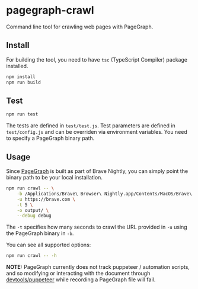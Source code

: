 pagegraph-crawl
===

Command line tool for crawling web pages with PageGraph.

Install
---
For building the tool, you need to have `tsc` (TypeScript Compiler) package installed.

```bash
npm install
npm run build
```

Test
---
```bash
npm run test
```
The tests are defined in `test/test.js`. Test parameters are defined in `test/config.js` and can be overriden via environment variables. You need to specify a PageGraph binary path.

Usage
---
Since [PageGraph](https://github.com/brave/brave-browser/wiki/PageGraph) is built as part of Brave Nightly, you can simply point the binary path to be your local installation.

```bash
npm run crawl -- \
    -b /Applications/Brave\ Browser\ Nightly.app/Contents/MacOS/Brave\ Browser\ Nightly \
    -u https://brave.com \
    -t 5 \
    -o output/ \
    --debug debug
```

The `-t` specifies how many seconds to crawl the URL provided in `-u` using the PageGraph binary in `-b`. 

You can see all supported options:
```bash
npm run crawl -- -h
```

**NOTE:** PageGraph currently does not track puppeteer / automation scripts, and so modifying or interacting with the document through [devtools/puppeteer](https://pptr.dev/) while recording a PageGraph file will fail.
